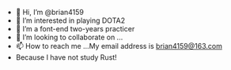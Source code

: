 - 👋 Hi, I’m @brian4159
- 👀 I’m interested in playing DOTA2
- 🌱 I’m a font-end two-years practicer
- 💞️ I’m looking to collaborate on ...
- 📫 How to reach me ...My email address is brian4159@163.com
- Because I have not study Rust!

<!---
brian4159/brian4159 is a ✨ special ✨ repository because its `README.md` (this file) appears on your GitHub profile.
You can click the Preview link to take a look at your changes.
--->
